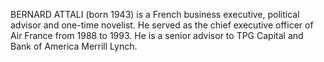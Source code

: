 BERNARD ATTALI (born 1943) is a French business executive, political advisor and one-time novelist. He served as the chief executive officer of Air France from 1988 to 1993. He is a senior advisor to TPG Capital and Bank of America Merrill Lynch.
